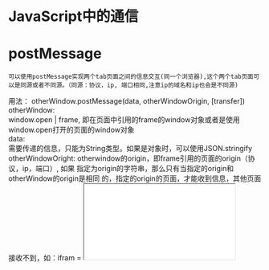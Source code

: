 JavaScript中的通信
=====================

# postMessage
	可以使用postMessage实现两个tab页面之间的信息交互(同一个浏览器),这个两个tab页面可以是同源或者不同源。（同源：协议，ip, 端口相同,注意ip的域名和ip也会是不同源) 

用法：
otherWindow.postMessage(data, otherWindowOrigin, [transfer])
otherWindow: 	
	window.open | frame, 即在页面中引用的frame的window对象或者是使用window.open打开的页面的window对象  
	data: 	
	需要传递的信息，只能为String类型。如果是对象时，可以使用JSON.stringify 
otherWindowOright: 
    otherwindow的origin，即frame引用的页面的origin（协议，ip，端口）, 如果
    指定为origin的字符串，那么只有当指定的origin和otherWindow的origin是相同
    的，指定的origin的页面，才能收到信息，其他页面接收不到，如：ifram = 
    <iframe src="aaa">, ifram.postMessage('message', url),那么只有url
    和aaa同源时，才会发送信息，否者会报The target origin provided does not 
    match the recipient window's origin 的错误。此外，也可以设置为'*'表示
    所有的origin.如使用window.parent.postMessage时，如果指定为'*'，则所有
    引用了该页面的页面，都会接收到信息，所以会有安全问题。

实例：
parent.html (http://localhost:4000)
```
<iframe src="http://localhost:3000/child.html" id="otherPage"></iframe>

<script>
	var otherPage = document.getElementById('otherPage')
	otherPage.onload = function () {
		// 如果第二个参数和otherPage的origin不一致，信息不会发送，会提示The  
        target origin provided does not match the recipient window's origin 的错误  

		otherPage.contentWindow.postMessage('message','http://localhost:3000')
	}
</script>
```

child.html(http://localhost:3000)
```
window.addEventListener('message', function(ev) {
    // 根据需求决定是否需要判断信息的来源
    if (ev.origin !== 'http://localhost:4000') {
    return false
    }
    // ev.data为父页面传递来的信息
    // do soming thing there

    // window.parent引用着父级的window对象，可以使用它来向父级发送信息
    // 在这里使用window.parent向父级发送信息，如果第二个参数指定为*,那么所有的
    父级（在页面中通过iframe/window.open引用该页面）都会接收到该信息，所
    以存在安全危险，所以在确定父级的情况下，指定为父级的origin
    window.parent.postMessage('message', 'http://localhost:4000')
})
```

# localStorage
	对于同源页面(包扣iframe), 可以使用localStorage来进行通信。localStorage是持久化存储的，不过同样会受到同源策略的影响，即只能在同源的页面中进行。
	html5提供了监听storage事件来监听localStorage的变化(setItem, removeItemde等)  


	用法：
	window.localStorage.setItem('key', 'value') // value只能为字符串，对象需要使用JSON.stringify进行格式化
	window.removeItem('key')
	window.addEventListener('storage', function (ev) {
		// ev.key: itemKey
		// ev.newValue: newValue
	})

实例：
a.html(http://localhost:3000/a.html)

```
<script>
	window.setItem('key', 'aValue')	 // 会触发其他同源页面的storage,本页面的不会触发storage事件
	// 监听其他页面的storage事件
	window.addEventListener('storage', function (ev) {
    	console.log(ev.key, ev.newValue, '---')
    })
</script>
```

b.html(http://localhost:3000/a.html)

```
	window.setItem('key', 'aValue')	 // 会触发其他同源页面的storage,本页面的不会触发storage事件
	// 监听其他页面的storage事件
	window.addEventListener('storage', function (ev) {
    	console.log(ev.key, ev.newValue, '---')
    })
```

# sessionStorage 
sessionStorage的生命有效期为tab页面,即tab页面关闭之后，数据会清空，并且它的作用域也是tab页面级的，即只能在同一个页面中共享数据。
sessionStorage的生命周期：
**1.在会话结束(关闭tab标签页或者关闭窗口)，会清空seesionStorage中的数据
2.手动新开一个tab标签页或者窗口时，就算链接一样(同一个页面)，也不会共享sessionStorage
3.如果用户在A页面打开的情况下，手动打开了一个新标签页，访问A页面，此时会重开一个新回话，二者sessionStorage是不共享的
4.如果用户在A页面下存储了test，通过js或者a标签跳转到同源的B页面时，A页面下的sessionStorage会被拷贝到B页面下，AB页面的sessionStorage虽然相同，但二者相互独立**

# SharedWorker
	SharedWorker会在后台开启一个共享线程，所以可以使用该共享线程来实现不同页面通信，不同只能在同源的页面中共享数据。
	实例：
	http://localhost:3000/a.html
	```
	<script>
		var s_w = new SharedWorker('./worker.js');

		s_w.port.start();

		s_w.port.onmessage = function (ev) {
			console.log(ev, 'parent')
		}

		s_w.port.postMessage('hello worker')
	</script>
	```
	
	http://localhost:3000/b.html
	```
	<script>
		var s_w = new SharedWorker('./worker.js');

		s_w.port.start();

		s_w.port.onmessage = function (ev) {
			console.log(ev, 'parent')
		}

		s_w.port.postMessage('hello worker')
	</script>
	```
	worker.js
	```
		var connectList = []
        self.onconnect = function (ev) {
            var port = ev.ports[0];
            console.log(port, 'port')

            if (connectList.indexOf(port) === -1) {
                connectList.push(port);
            }
            port.onmessage = function (e) {
                var wk = ev.currentTarget;
                // 向所有的连接发送信息
                for (let p of connectList) {
                	if (p === port) {
                		// 可以过滤掉自己
                        continue;
                    }
                	p.postMessage("hello parent")
                }
            }
        }
	```
	调试SharedWorker线程：
	1.普通workder可以很方便的通过控制台来调试，但是sharedworkders是后台线程，并且		sharedWorkder 的缓存比较严重，很难去调试。
	2.在chrome浏览器中我们可以通过chrome://inspect/来很方便的调试shareWorker。
	  在shareWorker中，点击inspect可以看到线程中的console输出，terminate按钮可  	以关闭该线程，这样就可以清掉该sharedWorkder。
	

# window.location.hash
父窗口和iframe的子窗口之间的通信(同源)，还可以通过location.hash老进行通信, 只需要把需要传递的数据放到url中的hash部分，然后监听hashchang事件。即可进行信息的交互。
实例：
http://localhost:3000/a.html
```
<!DOCTYPE html>
<html>
<head>
	<title>a.html</title>
</head>
<body>
	<div>bbbb</div>
	<iframe id="J_bridge" src="http://localhost:3000/b.html"></iframe>
	<button onclick="send(event)">发送数据</button>

	<script type="text/javascript">
	var i = 0; 
	
	// 改变子窗口的hash
	function send () {
		document.querySelector('#J_bridge').contentWindow.location.hash = '#name=hhh;val=' + (i++);
	}
	// 监听hash的变化
	window.addEventListener('hashchange', function (e) {
		console.log(e, window.location.hash, 'parent');
	})
	<script>
```
http://localhost:3000/b.html
```
<!DOCTYPE html>
<html>
<head>
	<title>b.html</title>
</head>
<body>
	<div>bbbb</div>
	<button onclick="send(event)">发送数据</button>

	<script type="text/javascript">
	var i = 0; 
	
	// 改变父窗口的hash
	function send () {
		window.parent.location.hash = 'hh=as;asd=ere' + (i++);
	}
	// 监听hash的变化
	window.addEventListener('hashchange', function (e) {
		console.log(e, window.location.hash, 'parent');
	})
	<script>
```

# 不同情况下的页面信息交互(同浏览器)

## 两个同源的页面(包扣iframe)
	可以使用postMessage或者localStorage, SharedWorker, window.location.hash来进行页面之间的信息交互

## 两个不同源的页面
	可以iframe, window.open使用postMessage进行信息的交互

## 两个不同源并且没有任何关系的页面(不使用iframe,window.open)
	这种情况只能借助一个桥接的页面来作为中间的页面来协助两个页面的信息的交互（使用postMessage结合localStorage）
	a.html -> iframeA(c.html)
				|
			  iframeB(c.html) -> b.html

a.html(http://localhost:3000/a.html)
```
	<-- iframeA -->
	<iframe src="http://localhost:4000/c.html" id="J_bridge"></iframe>
	
	<script>
		var J_bridge = document.getElementById('J_bridge')
		J_bridge.onload = function () {
			// 先桥接的页面发送信息
			J_bridge.contentWindow.postMessage('messageA', 'http://localhost:4000/c.html')
		}
		
		// 接收来自桥接页面的信息
		window.addEventListener('message', function (ev) {
			if (ev.origin !== 'http://localhost:4000') {
				return false
			}
			console.log(ev.data, '000000')
		})
	</script>
```

c.html(http://localhost:4000/c.html)

```
window.addEventListener('message', function (ev) {
    // 接收来自a.html或者b.html的信息
    // 通过localStorage来完成同源页面iframeA, iframeB之间的信息交互，虽然iframeA和iframeB都是引用该页面，但是他们处于两个不同的iframe，两个不同的页面
    
    message_broadcast(ev)
})

function message_broadcast (ev) {
    // localStorage的变化不会引起本页面的storage事件
    localStorage.setItem('message', ev.data)
    // 删除，避免影响其他页面，这样会触发两次storage,但是可以过滤调用该事件的影响
    localStorage.removeItem('message') 
}

// 监听storage,进行信息的转发
window.addEventListener("storage", function (ev) {
    if (ev.key === 'message') {
        // window.parent即为iframeA或者iframeB的parent,即a.html或者b.html
        // 如果是a.html页面postMessage给c.html，则这里为除了ifameA之外的
        http://localhost:4000的页面(如：ifameB),所以window.parent为b.html, 否者相反。
        // 因为这里的window.parent可以为a.html或者b.html,所以第二个参数要设
        置成*. 不过也可以根据localStorage中message的数据来区分是a.html或
        b.html，然后设置成对应的origin

        window.parent.postMessage(ev.newValue, '*')
    }
})

```

b.html(http://localhost:5000/b.html)

```
	<-- iframeB -->
	<iframe src="http://localhost:4000/c.html" id="J_bridge"></iframe>
	
	<script>
	var J_bridge = document.getElementById('J_bridge')
		J_bridge.onload = function () {
			// 先桥接的页面发送信息
			J_bridge.contentWindow.postMessage('messageB', 'http://localhost:4000/c.html')
		}
		
		// 接收来自桥接页面的信息
		window.addEventListener('message', function (ev) {
			if (ev.origin !== 'http://localhost:4000') {
				return false
			}
			console.log(ev.data, '000000')
		})
	</script>
	
```









